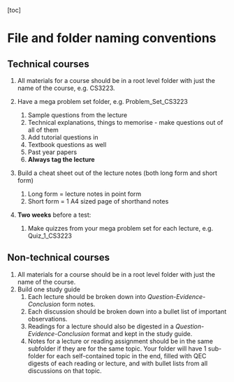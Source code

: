 [toc]



# File and folder naming conventions

## Technical courses

1. All materials for a course should be in a root level folder with just the name of the course, e.g. CS3223.
2. Have a mega problem set folder, e.g. Problem_Set_CS3223
   1. Sample questions from the lecture 
   2. Technical explanations, things to memorise - make questions out of all of them
   3. Add tutorial questions in
   4. Textbook questions as well
   5. Past year papers
   6. __Always tag the lecture__
3. Build a cheat sheet out of the lecture notes (both long form and short form)
   1. Long form = lecture notes in point form
   2. Short form = 1 A4 sized page of shorthand notes

4. **Two weeks** before a test:
   1. Make quizzes from your mega problem set for each lecture, e.g. Quiz_1_CS3223

## Non-technical courses

1. All materials for a course should be in a root level folder with just the name of the course.
2. Build one study guide
   1. Each lecture should be broken down into *Question-Evidence-Conclusion* form notes.
   2. Each discussion should be broken down into a bullet list of important observations.
   3. Readings for a lecture should also be digested in a *Question-Evidence-Conclusion* format and kept in the study guide.
   4. Notes for a lecture or reading assignment should be in the same subfolder if they are for the same topic. Your folder will have 1 sub-folder for each self-contained topic in the end, filled with QEC digests of each reading or lecture, and with bullet lists from all discussions on that topic.

